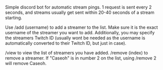 Simple discord bot for automatic stream pings. 1 request is sent every 2 seconds, and streams usually get sent within 20-40 seconds of a stream starting.

Use /add (username) to add a streamer to the list. Make sure it is the exact username of the streamer you want to add. Additionally, you may specify the streamers Twitch ID (usually wont be needed as the username is automatically converted to their Twitch ID, but just in case). 

/view to view the list of streamers you have added. /remove (index) to remove a streamer. If "Caseoh" is in number 2 on the list, using /remove 2 will remove Caseoh. 
